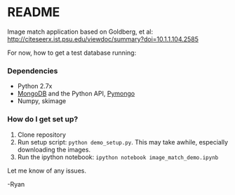 # README #

Image match application based on Goldberg, et al: http://citeseerx.ist.psu.edu/viewdoc/summary?doi=10.1.1.104.2585

For now, how to get a test database running:

### Dependencies ###
* Python 2.7x
* [MongoDB](http://www.mongodb.org/) and the Python API, [Pymongo](http://api.mongodb.org/python/current/)
* Numpy, skimage

### How do I get set up? ###
1. Clone repository
2. Run setup script: `python demo_setup.py`. This may take awhile, especially downloading the images.
3. Run the ipython notebook: `ipython notebook image_match_demo.ipynb`

Let me know of any issues.

-Ryan